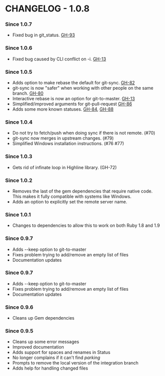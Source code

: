 # CHANGELOG - 1.0.8 #

### Since 1.0.7 ###

* Fixed bug in git_status. [GH-93](https://github.com/jdigger/git-process/issues/93)

### Since 1.0.6 ###

* Fixed bug caused by CLI conflict on -i. [GH-13](https://github.com/jdigger/git-process/issues/13)

### Since 1.0.5 ###

* Adds option to make rebase the default for git-sync. [GH-82](https://github.com/jdigger/git-process/issues/82)
* git-sync is now "safer" when working with other people on the same branch. [GH-80](https://github.com/jdigger/git-process/issues/80)
* Interactive rebase is now an option for git-to-master. [GH-13](https://github.com/jdigger/git-process/issues/13)
* Simplified/improved arguments for git-pull-request [GH-86](https://github.com/jdigger/git-process/issues/86)
* Adds some more known statuses. [GH-84](https://github.com/jdigger/git-process/issues/84), [GH-88](https://github.com/jdigger/git-process/issues/88)

### Since 1.0.4 ###

* Do not try to fetch/push when doing sync if there is not remote. (#70)
* git-sync now merges in upstream changes. (#79)
* Simplified Windows installation instructions. (#76 #77)

### Since 1.0.3 ###

* Gets rid of infinate loop in Highline library. (GH-72)

### Since 1.0.2 ###

* Removes the last of the gem dependencies that require native code. This makes it fully compatible
  with systems like Windows.
* Adds an option to explicitly set the remote server name.

### Since 1.0.1 ###

* Changes to dependencies to allow this to work on both Ruby 1.8 and 1.9

### Since 0.9.7 ###

* Adds --keep option to git-to-master
* Fixes problem trying to add/remove an empty list of files
* Documentation updates

### Since 0.9.7 ###

* Adds --keep option to git-to-master
* Fixes problem trying to add/remove an empty list of files
* Documentation updates

### Since 0.9.6 ###

* Cleans up Gem dependencies

### Since 0.9.5 ###

* Cleans up some error messages
* Improved documentation
* Adds support for spaces and renames in Status
* No longer complains if it can't find _parking_
* Prompts to remove the local version of the integration branch
* Adds help for handling changed files
